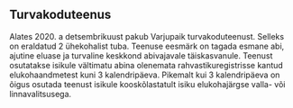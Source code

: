## Turvakoduteenus
Alates 2020. a detsembrikuust pakub Varjupaik turvakoduteenust. Selleks on eraldatud 2 ühekohalist tuba.  Teenuse eesmärk on tagada esmane abi, ajutine eluase ja turvaline keskkond abivajavale täiskasvanule.  Teenust osutatakse isikule vältimatu abina olenemata rahvastikuregistrisse kantud elukohaandmetest kuni 3 kalendripäeva. Pikemalt kui 3 kalendripäeva on õigus osutada teenust isikule kooskõlastatult isiku elukohajärgse valla- või linnavalitsusega.
